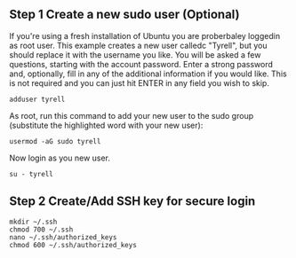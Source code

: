 ## Step 1 Create a new sudo user (Optional)
If you're using a fresh installation of Ubuntu you are proberbaley loggedin as root user. This example creates a new user calledc "Tyrell", but you should replace it with the username you like. You will be asked a few questions, starting with the account password. Enter a strong password and, optionally, fill in any of the additional information if you would like. This is not required and you can just hit ENTER in any field you wish to skip.
    
    adduser tyrell
    
As root, run this command to add your new user to the sudo group (substitute the highlighted word with your new user):
    
    usermod -aG sudo tyrell
    
Now login as you new user.
    
    su - tyrell
 
## Step 2 Create/Add SSH key for secure login
    mkdir ~/.ssh
    chmod 700 ~/.ssh
    nano ~/.ssh/authorized_keys
    chmod 600 ~/.ssh/authorized_keys
